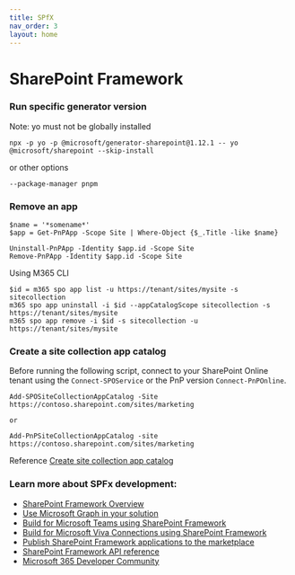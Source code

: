 ```yaml
---
title: SPfX
nav_order: 3
layout: home
---
```


# SharePoint Framework

### Run specific generator version

Note: yo must not be globally installed

```
npx -p yo -p @microsoft/generator-sharepoint@1.12.1 -- yo @microsoft/sharepoint --skip-install
```

or other options

```
--package-manager pnpm
```

### Remove an app

```
$name = '*somename*'
$app = Get-PnPApp -Scope Site | Where-Object {$_.Title -like $name}

Uninstall-PnPApp -Identity $app.id -Scope Site
Remove-PnPApp -Identity $app.id -Scope Site
```

Using M365 CLI

```
$id = m365 spo app list -u https://tenant/sites/mysite -s sitecollection
m365 spo app uninstall -i $id --appCatalogScope sitecollection -s https://tenant/sites/mysite
m365 spo app remove -i $id -s sitecollection -u https://tenant/sites/mysite
```

### Create a site collection app catalog

Before running the following script, connect to your SharePoint Online tenant using the `Connect-SPOService` or the PnP version `Connect-PnPOnline`.

```
Add-SPOSiteCollectionAppCatalog -Site https://contoso.sharepoint.com/sites/marketing

or

Add-PnPSiteCollectionAppCatalog -site https://contoso.sharepoint.com/sites/marketing
```

Reference [Create site collection app catalog](https://learn.microsoft.com/en-us/sharepoint/dev/general-development/site-collection-app-catalog?WT.mc_id=M365-MVP-4030574#create-a-site-collection-app-catalog)

### Learn more about SPFx development:

- [SharePoint Framework Overview](https://aka.ms/spfx)
- [Use Microsoft Graph in your solution](https://aka.ms/spfx-yeoman-graph)
- [Build for Microsoft Teams using SharePoint Framework](https://aka.ms/spfx-yeoman-teams)
- [Build for Microsoft Viva Connections using SharePoint Framework](https://aka.ms/spfx-yeoman-viva)
- [Publish SharePoint Framework applications to the marketplace](https://aka.ms/spfx-yeoman-store)
- [SharePoint Framework API reference](https://aka.ms/spfx-yeoman-api)
- [Microsoft 365 Developer Community](https://aka.ms/m365pnp)
